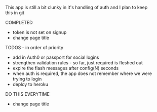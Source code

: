 This app is still a bit clunky in it's handling of auth and I plan to keep  
this in git 



COMPLETED  
* token is not set on signup
* change page title


TODOS - in order of priority  
* add in Auth0 or passport for social logins
* strengthen validation rules - so far, just required is fleshed out
* expire the flash messages after config(N) seconds
* when auth is required, the app does not remember where we were trying to login
* deploy to heroku




DO THIS EVERYTIME  
* change page title